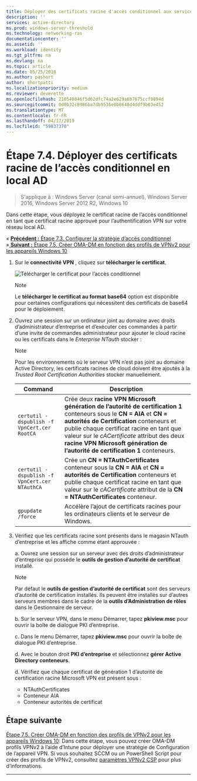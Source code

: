 ```yaml
---
title: Déployer des certificats racine d'accès conditionnel aux services AD locaux
description: ''
services: active-directory
ms.prod: windows-server-threshold
ms.technology: networking-ras
documentationcenter: ''
ms.assetid: ''
ms.workload: identity
ms.tgt_pltfrm: na
ms.devlang: na
ms.topic: article
ms.date: 05/25/2018
ms.author: pashort
author: shortpatti
ms.localizationpriority: medium
ms.reviewer: deverette
ms.openlocfilehash: 210540846f5d62dfc74a2e629a6b7675ccf9894d
ms.sourcegitcommit: 0d0b32c8986ba7db9536e0b8648d4ddf9b03e452
ms.translationtype: MT
ms.contentlocale: fr-FR
ms.lasthandoff: 04/17/2019
ms.locfileid: "59837370"
---
```

# <a name="step-74-deploy-conditional-access-root-certificates-to-on-premises-ad"></a>Étape 7.4. Déployer des certificats racine de l’accès conditionnel en local AD

>S'applique à : Windows Server (canal semi-annuel), Windows Server 2016, Windows Server 2012 R2, Windows 10

Dans cette étape, vous déployez le certificat racine de l’accès conditionnel en tant que certificat racine approuvé pour l’authentification VPN sur votre réseau local AD.

&#171;  [**Précédent :** Étape 7.3. Configurer la stratégie d’accès conditionnel](vpn-config-conditional-access-policy.md)<br>
&#187;[ **Suivant :** Étape 7.5. Créer OMA-DM en fonction des profils de VPNv2 pour les appareils Windows 10](vpn-create-oma-dm-based-vpnv2-profiles.md)

1. Sur le **connectivité VPN** , cliquez sur **télécharger le certificat**. 
   
    ![Télécharger le certificat pour l’accès conditionnel](../../media/Always-On-Vpn/06.png)

    >[!NOTE]
    >Le **télécharger le certificat au format base64** option est disponible pour certaines configurations qui nécessitent des certificats de base64 pour le déploiement. 

2. Ouvrez une session sur un ordinateur joint au domaine avec droits d’administrateur d’entreprise et d’exécuter ces commandes à partir d’une invite de commandes administrateur pour ajouter le cloud racine ou les certificats dans le *Enterprise NTauth* stocker :

    >[!NOTE]
    >Pour les environnements où le serveur VPN n’est pas joint au domaine Active Directory, les certificats racines de cloud doivent être ajoutés à la _Trusted Root Certification Authorities_ stocker manuellement.

    |Command  |Description  |  
    |---------|-------------| 
    |`certutil -dspublish -f VpnCert.cer RootCA`     |Crée deux **racine VPN Microsoft génération de l’autorité de certification 1** conteneurs sous le **CN = AIA** et **CN = autorités de Certification** conteneurs et publie chaque certificat racine en tant que valeur sur le _cACertificate_ attribut des deux **racine VPN Microsoft génération de l’autorité de certification 1** conteneurs.|  
    |`certutil -dspublish -f VpnCert.cer NTAuthCA`   |Crée un **CN = NTAuthCertificates** conteneur sous la **CN = AIA** et **CN = autorités de Certification** conteneurs et publie chaque certificat racine en tant que valeur sur le _cACertificate_ attribut de la **CN = NTAuthCertificates** conteneur. |  
    |`gpupdate /force`     |Accélère l’ajout de certificats racines pour les ordinateurs clients et le serveur de Windows.  |

3.  Vérifiez que les certificats racine sont présents dans le magasin NTauth d’entreprise et les affiche comme étant approuvée :

    a.  Ouvrez une session sur un serveur avec des droits d’administrateur d’entreprise qui possède le **outils de gestion d’autorité de certificat** installé.

    >[!NOTE]
    >Par défaut le **outils de gestion d’autorité de certificat** sont des serveurs d’autorité de certification installés. Ils peuvent être installés sur d’autres serveurs membres dans le cadre de la **outils d’Administration de rôles** dans le Gestionnaire de serveur.

    b.  Sur le serveur VPN, dans le menu Démarrer, tapez **pkiview.msc** pour ouvrir la boîte de dialogue PKI d’entreprise.

    c.  Dans le menu Démarrer, tapez **pkiview.msc** pour ouvrir la boîte de dialogue PKI d’entreprise.

    d.  Avec le bouton droit **PKI d’entreprise** et sélectionnez **gérer Active Directory conteneurs**.

    d.  Vérifiez que chaque certificat de génération 1 d’autorité de certification racine Microsoft VPN est présent sous :<ul><li>NTAuthCertificates</li><li>Conteneur AIA</li><li>Conteneur autorités de certificat</li></ul>

    
## <a name="next-step"></a>Étape suivante
[Étape 7.5. Créer OMA-DM en fonction des profils de VPNv2 pour les appareils Windows 10](vpn-create-oma-dm-based-vpnv2-profiles.md): Dans cette étape, vous pouvez créer OMA-DM profils VPNv2 à l’aide d’Intune pour déployer une stratégie de Configuration de l’appareil VPN. Si vous souhaitez SCCM ou un PowerShell Script pour créer des profils de VPNv2, consultez [paramètres VPNv2 CSP](https://docs.microsoft.com/windows/client-management/mdm/vpnv2-csp) pour plus d’informations.

---
